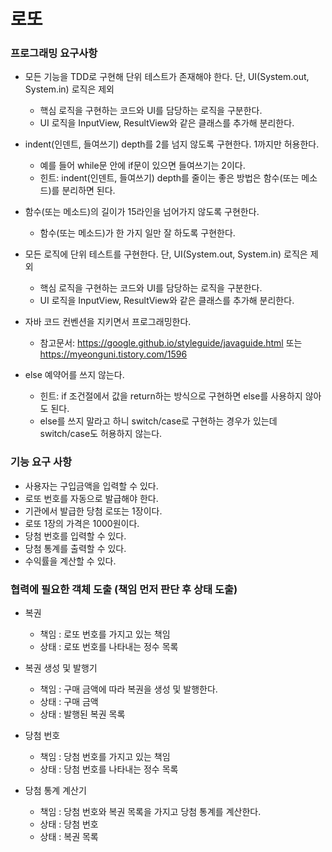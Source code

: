 # 로또
### 프로그래밍 요구사항
- 모든 기능을 TDD로 구현해 단위 테스트가 존재해야 한다. 단, UI(System.out, System.in) 로직은 제외 
  - 핵심 로직을 구현하는 코드와 UI를 담당하는 로직을 구분한다. 
  - UI 로직을 InputView, ResultView와 같은 클래스를 추가해 분리한다.

- indent(인덴트, 들여쓰기) depth를 2를 넘지 않도록 구현한다. 1까지만 허용한다. 
  - 예를 들어 while문 안에 if문이 있으면 들여쓰기는 2이다. 
  - 힌트: indent(인덴트, 들여쓰기) depth를 줄이는 좋은 방법은 함수(또는 메소드)를 분리하면 된다.

- 함수(또는 메소드)의 길이가 15라인을 넘어가지 않도록 구현한다. 
  - 함수(또는 메소드)가 한 가지 일만 잘 하도록 구현한다.
  
- 모든 로직에 단위 테스트를 구현한다. 단, UI(System.out, System.in) 로직은 제외 
  - 핵심 로직을 구현하는 코드와 UI를 담당하는 로직을 구분한다. 
  - UI 로직을 InputView, ResultView와 같은 클래스를 추가해 분리한다.
        
- 자바 코드 컨벤션을 지키면서 프로그래밍한다. 
  - 참고문서: https://google.github.io/styleguide/javaguide.html 또는 https://myeonguni.tistory.com/1596

- else 예약어를 쓰지 않는다. 
  - 힌트: if 조건절에서 값을 return하는 방식으로 구현하면 else를 사용하지 않아도 된다. 
  - else를 쓰지 말라고 하니 switch/case로 구현하는 경우가 있는데 switch/case도 허용하지 않는다.

### 기능 요구 사항
- 사용자는 구입금액을 입력할 수 있다.
- 로또 번호를 자동으로 발급해야 한다.
- 기관에서 발급한 당첨 로또는 1장이다.
- 로또 1장의 가격은 1000원이다.
- 당첨 번호를 입력할 수 있다.
- 당첨 통계를 출력할 수 있다.
- 수익률을 계산할 수 있다.

### 협력에 필요한 객체 도출 (책임 먼저 판단 후 상태 도출)
- 복권
  - 책임 : 로또 번호를 가지고 있는 책임
  - 상태 : 로또 번호를 나타내는 정수 목록

- 복권 생성 및 발행기
  - 책임 : 구매 금액에 따라 복권을 생성 및 발행한다.
  - 상태 : 구매 금액
  - 상태 : 발행된 복권 목록
  
- 당첨 번호
  - 책임 : 당첨 번호를 가지고 있는 책임
  - 상태 : 당첨 번호를 나타내는 정수 목록
  
- 당첨 통계 계산기
  - 책임 : 당첨 번호와 복권 목록을 가지고 당첨 통계를 계산한다.
  - 상태 : 당첨 번호
  - 상태 : 복권 목록
